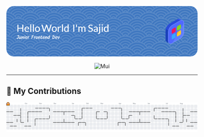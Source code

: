 ![Sajid Abdul Fatah](assets/github-header-image.png)

<div align="center">
  
<img src="assets/mui.gif" alt="Mui">

</div>

---

<h2 align="left">👻 My Contributions</h2>
    
<picture>
  <source media="(prefers-color-scheme: dark)" srcset="https://raw.githubusercontent.com/SajidID/SajidID/output/pacman-contribution-graph-dark.svg">
  <source media="(prefers-color-scheme: light)" srcset="https://raw.githubusercontent.com/SajidID/SajidID/output/pacman-contribution-graph.svg">
  <img alt="pacman contribution graph" src="https://raw.githubusercontent.com/SajidID/SajidID/output/pacman-contribution-graph.svg">
</picture>

###




